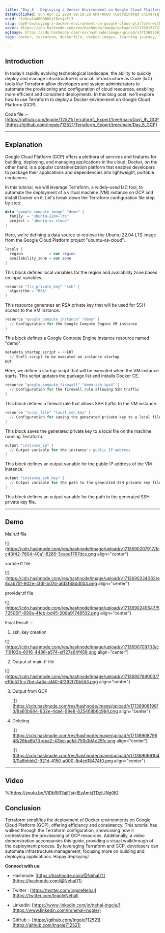 ```yaml
---
title: "Day_8 : Deploying a Docker Environment on Google Cloud Platform with Terraform"
datePublished: Sun Apr 21 2024 09:59:29 GMT+0000 (Coordinated Universal Time)
cuid: clv9cwl46000008jl0zvjell3
slug: day8-deploying-a-docker-environment-on-google-cloud-platform-with-terraform
cover: https://cdn.hashnode.com/res/hashnode/image/upload/v1713691537232/5290d35e-8378-4516-b879-c50320c00fe9.png
ogImage: https://cdn.hashnode.com/res/hashnode/image/upload/v1713693562990/d27c16d5-4746-49ef-985e-cc9c89570f0e.png
tags: docker, terraform, dockerfile, docker-images, learning-journey, learning-in-public, terraform-state, terraform-cloud, learn-in-public, terraweekchallenge

---
```


## Introduction

In today’s rapidly evolving technological landscape, the ability to quickly deploy and manage infrastructure is crucial. Infrastructure as Code (IaC) tools like Terraform allow developers and system administrators to automate the provisioning and configuration of cloud resources, enabling more efficient and consistent deployments. In this blog post, we’ll explore how to use Terraform to deploy a Docker environment on Google Cloud Platform (GCP).

Code file :- [https://github.com/Ingole712521/Terraform\_Expert/tree/main/Day\_8\_GCP](https://github.com/Ingole712521/Terraform_Expert/tree/main/Day_8_GCP)

---

## Explanation

Google Cloud Platform (GCP) offers a plethora of services and features for building, deploying, and managing applications in the cloud. Docker, on the other hand, is a popular containerization platform that enables developers to package their applications and dependencies into lightweight, portable containers.

In this tutorial, we will leverage Terraform, a widely-used IaC tool, to automate the deployment of a virtual machine (VM) instance on GCP and install Docker on it. Let's break down the Terraform configuration file step by step:

```powershell
data "google_compute_image" "demo" {
  family  = "ubuntu-2204-lts"
  project = "ubuntu-os-cloud"
}
```

Here, we're defining a data source to retrieve the Ubuntu 22.04 LTS image from the Google Cloud Platform project "ubuntu-os-cloud".

```powershell
locals {
  region            = var.region
  availability_zone = var.zone
}
```

This block defines local variables for the region and availability zone based on input variables.

```powershell
resource "tls_private_key" "ssh" {
  algorithm = "RSA"
}
```

This resource generates an RSA private key that will be used for SSH access to the VM instance.

```powershell
resource "google_compute_instance" "demo" {
  // Configuration for the Google Compute Engine VM instance
}
```

This block defines a Google Compute Engine instance resource named "demo".

```powershell
metadata_startup_script = <<EOT
  // Shell script to be executed on instance startup
EOT
```

Here, we define a startup script that will be executed when the VM instance starts. This script updates the package list and installs Docker CE.

```powershell
resource "google_compute_firewall" "demo-ssh-ipv4" {
  // Configuration for the firewall rule allowing SSH traffic
}
```

This block defines a firewall rule that allows SSH traffic to the VM instance.

```powershell
resource "local_file" "local_ssh_key" {
  // Configuration for saving the generated private key to a local file
}
```

This block saves the generated private key to a local file on the machine running Terraform.

```powershell
output "instance_ip" {
  // Output variable for the instance's public IP address
}
```

This block defines an output variable for the public IP address of the VM instance.

```powershell
output "instance_ssh_key" {
  // Output variable for the path to the generated SSH private key file
}
```

This block defines an output variable for the path to the generated SSH private key file.

---

## Demo

Main.tf file

![](https://cdn.hashnode.com/res/hashnode/image/upload/v1713690207917/fcc43f42-7604-40a1-8285-3caee1767dce.png align="center")

varible.tf file

![](https://cdn.hashnode.com/res/hashnode/image/upload/v1713690234062/e8cab75f-902e-4fdf-b07d-afd3f68dd004.png align="center")

provider.tf file

![](https://cdn.hashnode.com/res/hashnode/image/upload/v1713690249547/572506f1-690a-4feb-bd45-208a91748502.png align="center")

Final Result :-

1. ssh\_key creation
    

![](https://cdn.hashnode.com/res/hashnode/image/upload/v1713690709703/c119103b-6016-4486-a574-ef127a64f488.png align="center")

2. Output of main.tf file
    

![](https://cdn.hashnode.com/res/hashnode/image/upload/v1713690768003/7e10c525-c7be-4a3a-af40-4f392f70b553.png align="center")

3. Output from GCP
    
    ![](https://cdn.hashnode.com/res/hashnode/image/upload/v1713690819913/8a60b684-832e-4da4-99e8-625468b6c984.png align="center")
    
4. Deleting
    
    ![](https://cdn.hashnode.com/res/hashnode/image/upload/v1713690879648/26ba6b73-eea2-43be-acfd-75fb3d4c25fc.png align="center")
    
    ![](https://cdn.hashnode.com/res/hashnode/image/upload/v1713690961043/0a8bbbb2-921d-4150-a000-fb4ed18474f0.png align="center")
    

---

## Video

%[https://youtu.be/ViDbRiR3ajI?si=IEzAmkjTDzlUNg0K] 

## Conclusion

Terraform simplifies the deployment of Docker environments on Google Cloud Platform (GCP), offering efficiency and consistency. This tutorial has walked through the Terraform configuration, showcasing how it orchestrates the provisioning of GCP resources. Additionally, a video demonstration accompanies this guide, providing a visual walkthrough of the deployment process. By leveraging Terraform and GCP, developers can automate infrastructure management, focusing more on building and deploying applications. Happy deploying!

**Connect with us:**

* Hashnode: [https://hashnode.com/@Nehal71](https://hashnode.com/@Nehal71)
    
* Twitter : [https://twitter.com/IngoleNehal](https://twitter.com/IngoleNehal)
    
* LinkedIn: [https://www.linkedin.com/in/nehal-ingole/](https://www.linkedin.com/in/nehal-ingole/)
    
* GitHub :- [https://github.com/Ingole712521](https://github.com/Ingole712521)